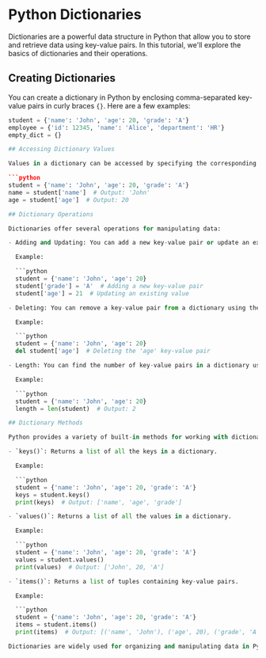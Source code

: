 # Python Dictionaries

Dictionaries are a powerful data structure in Python that allow you to store and retrieve data using key-value pairs. In this tutorial, we'll explore the basics of dictionaries and their operations.

## Creating Dictionaries

You can create a dictionary in Python by enclosing comma-separated key-value pairs in curly braces `{}`. Here are a few examples:

```python
student = {'name': 'John', 'age': 20, 'grade': 'A'}
employee = {'id': 12345, 'name': 'Alice', 'department': 'HR'}
empty_dict = {}

## Accessing Dictionary Values

Values in a dictionary can be accessed by specifying the corresponding key. Here's an example:

```python
student = {'name': 'John', 'age': 20, 'grade': 'A'}
name = student['name']  # Output: 'John'
age = student['age']  # Output: 20

## Dictionary Operations

Dictionaries offer several operations for manipulating data:

- Adding and Updating: You can add a new key-value pair or update an existing one using square brackets `[]`.

  Example:

  ```python
  student = {'name': 'John', 'age': 20}
  student['grade'] = 'A'  # Adding a new key-value pair
  student['age'] = 21  # Updating an existing value

- Deleting: You can remove a key-value pair from a dictionary using the `del` keyword.

  Example:

  ```python
  student = {'name': 'John', 'age': 20}
  del student['age']  # Deleting the 'age' key-value pair

- Length: You can find the number of key-value pairs in a dictionary using the `len()` function.

  Example:

  ```python
  student = {'name': 'John', 'age': 20}
  length = len(student)  # Output: 2

## Dictionary Methods

Python provides a variety of built-in methods for working with dictionaries. Here are a few commonly used methods:

- `keys()`: Returns a list of all the keys in a dictionary.

  Example:

  ```python
  student = {'name': 'John', 'age': 20, 'grade': 'A'}
  keys = student.keys()
  print(keys)  # Output: ['name', 'age', 'grade']

- `values()`: Returns a list of all the values in a dictionary.

  Example:

  ```python
  student = {'name': 'John', 'age': 20, 'grade': 'A'}
  values = student.values()
  print(values)  # Output: ['John', 20, 'A']

- `items()`: Returns a list of tuples containing key-value pairs.

  Example:

  ```python
  student = {'name': 'John', 'age': 20, 'grade': 'A'}
  items = student.items()
  print(items)  # Output: [('name', 'John'), ('age', 20), ('grade', 'A')]

Dictionaries are widely used for organizing and manipulating data in Python. They provide a flexible and efficient way to store and access information using meaningful keys. Understanding dictionaries will greatly enhance your ability to work with complex data structures and solve real-world problems.

